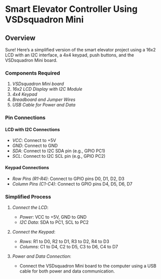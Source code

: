 # Smart Elevator Controller Using VSDsquadron Mini
## Overview
Sure! Here’s a simplified version of the smart elevator project using a 16x2 LCD with an I2C interface, a 4x4 keypad, push buttons, and the VSDsquadron Mini board.

### Components Required
1. *VSDsquadron Mini board*
2. *16x2 LCD Display with I2C Module*
3. *4x4 Keypad*
4. *Breadboard and Jumper Wires*
5. *USB Cable for Power and Data*

### Pin Connections
#### LCD with I2C Connections
- *VCC*: Connect to +5V
- *GND*: Connect to GND
- *SDA*: Connect to I2C SDA pin (e.g., GPIO PC1)
- *SCL*: Connect to I2C SCL pin (e.g., GPIO PC2)

#### Keypad Connections
- *Row Pins (R1-R4)*: Connect to GPIO pins D0, D1, D2, D3
- *Column Pins (C1-C4)*: Connect to GPIO pins D4, D5, D6, D7


### Simplified Process

1. *Connect the LCD*:
   - *Power*: VCC to +5V, GND to GND
   - *I2C Data*: SDA to PC1, SCL to PC2

2. *Connect the Keypad*:
   - *Rows*: R1 to D0, R2 to D1, R3 to D2, R4 to D3
   - *Columns*: C1 to D4, C2 to D5, C3 to D6, C4 to D7

3. *Power and Data Connection*:
   - Connect the VSDsquadron Mini board to the computer using a USB cable for both power and data communication.
